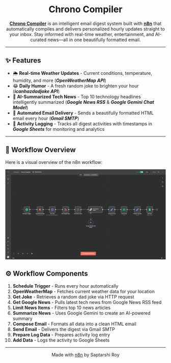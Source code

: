 <h1 align="center">Chrono Compiler</h1>

<p align="center">
  <a href="https://github.com/saptarshiroy39/Chrono-Compiler"><b>Chrono Compiler</b></a> is an intelligent email digest system built with <a href="https://n8n.io"><b>n8n</b></a> that automatically compiles and delivers personalized hourly updates straight to your inbox. Stay informed with real-time weather, entertainment, and AI-curated news—all in one beautifully formatted email.
</p>

---

## ✨ Features

* 🌦️ **Real-time Weather Updates** - Current conditions, temperature, humidity, and more (***OpenWeatherMap API***)
* 😂 **Daily Humor** - A fresh random joke to brighten your hour (***icanhazdadjoke API***)
* 📰 **AI-Summarized Tech News** - Top 10 technology headlines intelligently summarized (***Google News RSS*** & ***Google Gemini Chat Model***)
* 📧 **Automated Email Delivery** - Sends a beautifully formatted HTML email every hour (***Gmail SMTP***)
* 📗 **Activity Logging** - Tracks all digest activities with timestamps in ***Google Sheets*** for monitoring and analytics

---

## 🤖 Workflow Overview

Here is a visual overview of the n8n workflow:

![Chrono Compiler Workflow](workflow-overview.png)

## ⚙️ Workflow Components

1. **Schedule Trigger** - Runs every hour automatically
2. **OpenWeatherMap** - Fetches current weather data for your location
3. **Get Joke** - Retrieves a random dad joke via HTTP request
4. **Get Google News** - Pulls latest tech news from Google News RSS feed
5. **Limit News Items** - Filters top 10 news articles
6. **Summarize News** - Uses Google Gemini to create an AI-powered summary
7. **Compose Email** - Formats all data into a clean HTML email
8. **Send Email** - Delivers the digest via Gmail SMTP
9. **Prepare Log Data** - Prepares activity log entry
10. **Add Data** - Logs the activity to Google Sheets

---

<p align="center">
  Made with <a href="https://n8n.io">n8n</a> by Saptarshi Roy
</p>